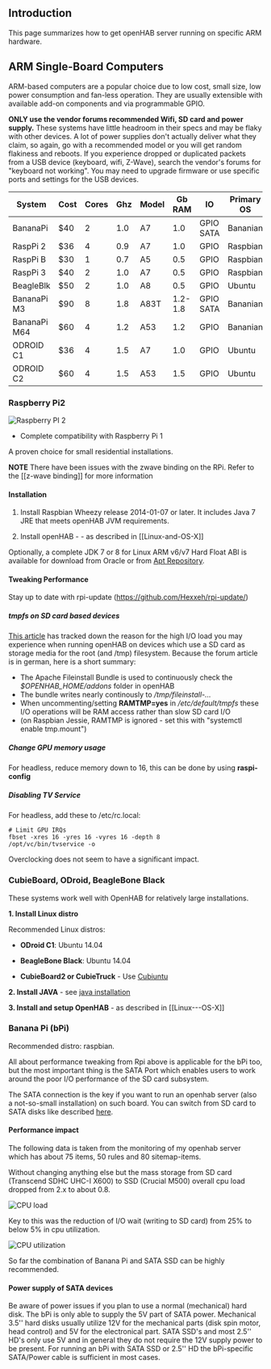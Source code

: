 
## Introduction

This page summarizes how to get openHAB server running on specific ARM hardware.

## ARM Single-Board Computers

ARM-based computers are a popular choice due to low cost, small size, low power consumption and fan-less operation. They are usually extensible with available add-on components and via programmable GPIO.

**ONLY use the vendor forums recommended Wifi, SD card and power supply.**  These systems have little headroom in  their specs and may be flaky with other devices.  A lot of power supplies don't actually deliver what they claim, so again, go with a recommended model or you will get random flakiness and reboots.  If you experience dropped or duplicated packets from a USB device (keyboard, wifi, Z-Wave), search the vendor's forums for "keyboard not working".  You may need to upgrade firmware or use specific ports and settings for the USB devices.


| System   | Cost | Cores | Ghz | Model | Gb RAM | IO  |  Primary OS  |
| -------- | ---- | ------|-----|-------| ------ | --- |----|
| BananaPi | $40  | 2     | 1.0 | A7    | 1.0    | GPIO SATA |Bananian |
| RaspPi 2 | $36  | 4     | 0.9 | A7    | 1.0    | GPIO |Raspbian |
| RaspPi B | $30  | 1     | 0.7 | A5    | 0.5    | GPIO |Raspbian |
| RaspPi 3 | $40  | 2     | 1.0 | A7    | 0.5    | GPIO |Raspbian |
| BeagleBlk | $50 | 2     | 1.0 | A8   | 0.5    | GPIO | Ubuntu |
| BananaPi M3 | $90 | 8    | 1.8 | A83T  | 1.2-1.8 | GPIO SATA |Bananian |
| BananaPi M64 | $60  | 4     | 1.2 | A53    | 1.2    | GPIO |Bananian |
| ODROID C1 | $36  | 4     | 1.5 | A7    | 1.0    | GPIO | Ubuntu |
| ODROID C2 | $60  | 4     | 1.5 | A53    | 1.5    | GPIO | Ubuntu |

### Raspberry Pi2

![Raspberry PI 2](https://pbs.twimg.com/media/B82celWIIAAx90U.jpg:large)

* Complete compatibility with Raspberry Pi 1

 A proven choice for small residential installations. 

**NOTE** There have been issues with the zwave binding on the RPi. Refer to the [[z-wave binding]] for more information


#### Installation

1. Install Raspbian Wheezy release 2014-01-07 or later. It includes Java 7 JRE that meets openHAB  JVM requirements.

1. Install openHAB -  - as described in
[[Linux-and-OS-X]]

Optionally, a complete JDK 7 or 8 for Linux ARM v6/v7 Hard Float ABI is available for download from Oracle or from [Apt Repository](https://github.com/openhab/openhab/wiki/Apt-Repository).

#### Tweaking Performance

Stay up to date with rpi-update (https://github.com/Hexxeh/rpi-update/)

##### tmpfs on SD card based devices
[This article](http://knx-user-forum.de/forum/supportforen/openhab/25012-kontinuierliche-schreibaktivit%C3%A4ten-openhab) has tracked down the reason for the high I/O load you may experience when running openHAB on devices which use a SD card as storage media for the root (and /tmp) filesystem.
Because the forum article is in german, here is a short summary:

* The Apache Fileinstall Bundle is used to continuously check the _$OPENHAB_HOME/addons_ folder in openHAB
* The bundle writes nearly continously to _/tmp/fileinstall-..._
* When uncommenting/setting **RAMTMP=yes** in _/etc/default/tmpfs_ these I/O operations will be RAM access rather than slow SD card I/O
* (on Raspbian Jessie, RAMTMP is ignored - set this with "systemctl enable tmp.mount")

##### Change GPU memory usage
For headless, reduce memory down to 16, this can be done by using **raspi-config**

##### Disabling TV Service
For headless, add these to /etc/rc.local:

    # Limit GPU IRQs
    fbset -xres 16 -yres 16 -vyres 16 -depth 8
    /opt/vc/bin/tvservice -o

Overclocking does not seem to have a significant impact.



### CubieBoard, ODroid, BeagleBone Black

These systems work well with OpenHAB for relatively large installations.

**1. Install Linux distro**

Recommended Linux distros:

* **ODroid C1**:  Ubuntu 14.04 

* **BeagleBone Black**: Ubuntu 14.04 

* **CubieBoard2 or CubieTruck**  - Use [Cubiuntu](http://cubiuntu.com)

**2. Install JAVA** - see [java installation](http://www.webupd8.org/2012/09/install-oracle-java-8-in-ubuntu-via-ppa.html)

**3. Install and setup OpenHAB**   - as described in
[[Linux---OS-X]]




### Banana Pi (bPi) 

Recommended distro: raspbian.

 All about performance tweaking from Rpi above is applicable for the bPi too, but the most important thing is the SATA Port which enables users to work around the poor I/O performance of the SD card subsystem.

The SATA connection is the key if you want to run an openhab server (also a not-so-small installation) on such board. You can switch from SD card to SATA disks like described [here](http://www.htpcguides.com/move-linux-banana-pi-sata-setup/).

#### Performance impact
The following data is taken from the monitoring of my openhab server which has about 75 items, 50 rules and 80 sitemap-items.

Without changing anything else but the mass storage from SD card (Transcend SDHC UHC-I X600) to SSD (Crucial M500) overall cpu load dropped from 2.x to about 0.8.

![CPU load](https://lh5.googleusercontent.com/LbTyD62I1Nk3jT-sa3BJ48PQiF9xxjDHyJUVuLf4gmbcX6A85fxKy-kMGLsTd1Dm7j-4AGB_atU=w1790-h805)

Key to this was the reduction of I/O wait (writing to SD card) from 25% to below 5% in cpu utilization. 

![CPU utilization](https://lh3.googleusercontent.com/iDnCNJpI8jFoCYTSWzq2mHPg4DySw8D9FWxfwedqMK5DT5Lhdp0VjWQq1V6296IKOZzc2P6Da5E=w1790-h805)

So far the combination of Banana Pi and SATA SSD can be highly recommended. 


#### Power supply of SATA devices

Be aware of power issues if you plan to use a normal (mechanical) hard disk. The bPi is only able to supply the 5V part of SATA power. Mechanical 3.5'' hard disks usually utilize 12V for the mechanical parts (disk spin motor, head control) and 5V for the electronical part. SATA SSD's and most 2.5'' HD's only use 5V and in general they do not require the 12V supply power to be present. For running an bPi with SATA SSD or 2.5'' HD the bPi-specific SATA/Power cable is sufficient in most cases.